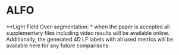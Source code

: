 # ALFO
**Light Field Over-segmentation: *
when the paper is accepted all supplementary files including video results will be available online.
Additionally, the generated 4D LF labels with all used metrics will be available here for any future comparisons.
